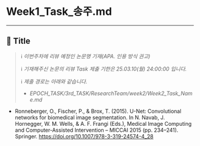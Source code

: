 # Week1_Task_송주.md

---

<aside>

<aside>

## **📘 Title**

> ℹ️ *이번주차에 리뷰 예정인 논문명 기재(APA. 인용 방식 권고)*
> 
> 
> ℹ️ *기재해주신 논문의 리뷰 Task 제출 기한은 25.03.10(월) 24:00:00 입니다.*
> 
> ℹ️ *제출 경로는 아래와 같습니다.*
> 
> - *EPOCH_TASK/3rd_TASK/ResearchTeam/week2/Week2_Task_Name.md*
</aside>

- Ronneberger, O., Fischer, P., & Brox, T. (2015). U-Net: Convolutional networks for biomedical image segmentation. In N. Navab, J. Hornegger, W. M. Wells, & A. F. Frangi (Eds.), Medical Image Computing and Computer-Assisted Intervention – MICCAI 2015 (pp. 234–241). Springer. https://doi.org/10.1007/978-3-319-24574-4_28

</aside>
